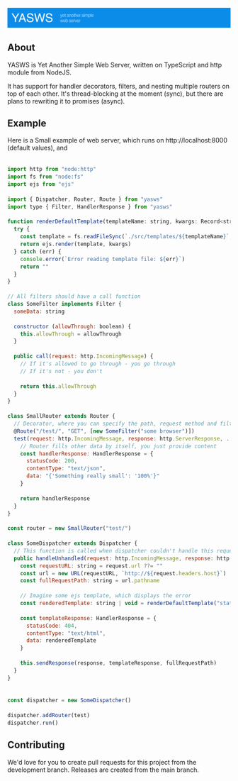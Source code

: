 ![](misc/images/banner.png)


## About

YASWS is Yet Another Simple Web Server, written on TypeScript and http module from NodeJS.

It has support for handler decorators, filters, and nesting multiple routers on top of each other. It's thread-blocking at the moment (sync), but there are plans to rewriting it to promises (async).

## Example

Here is a Small example of web server, which runs on http://localhost:8000 (default values), and 

```js

import http from "node:http"
import fs from "node:fs"
import ejs from "ejs"

import { Dispatcher, Router, Route } from "yasws"
import type { Filter, HandlerResponse } from "yasws"

function renderDefaultTemplate(templateName: string, kwargs: Record<string, any>): string {
  try {
    const template = fs.readFileSync(`./src/templates/${templateName}`, "utf-8")
    return ejs.render(template, kwargs)
  } catch (err) {
    console.error(`Error reading template file: ${err}`)
    return ""
  }
}

// All filters should have a call function
class SomeFilter implements Filter {
  someData: string

  constructor (allowThrough: boolean) {
    this.allowThrough = allowThrough
  }

  public call(request: http.IncomingMessage) {
    // If it's allowed to go through - you go through
    // If it's not - you don't

    return this.allowThrough
  }
}

class SmallRouter extends Router {
  // Decorator, where you can specify the path, request method and filters
  @Route("/test/", "GET", [new SomeFilter("some browser")])
  test(request: http.IncomingMessage, response: http.ServerResponse, ...args: any[]): HandlerResponse {
    // Router fills other data by itself, you just provide content
    const handlerResponse: HandlerResponse = {
      statusCode: 200,
      contentType: "text/json",
      data: "{'Something really small': '100%'}"
    }
    
    return handlerResponse
  }
}

const router = new SmallRouter("test/")

class SomeDispatcher extends Dispatcher {
  // This function is called when dispatcher couldn't handle this request
  public handleUnhandled(request: http.IncomingMessage, response: http.ServerResponse): void {
    const requestURL: string = request.url ??= ""
    const url = new URL(requestURL, `http://${request.headers.host}`)
    const fullRequestPath: string = url.pathname

    // Imagine some ejs template, which displays the error
    const renderedTemplate: string | void = renderDefaultTemplate("status.ejs", {statusCode: 404})

    const templateResponse: HandlerResponse = {
      statusCode: 404,
      contentType: "text/html",
      data: renderedTemplate
    }

    this.sendResponse(response, templateResponse, fullRequestPath)
  }
}


const dispatcher = new SomeDispatcher()

dispatcher.addRouter(test)
dispatcher.run()

```

## Contributing

We'd love for you to create pull requests for this project from the development branch. Releases are created from the main branch.
